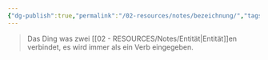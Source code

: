 ```yaml
---
{"dg-publish":true,"permalink":"/02-resources/notes/bezeichnung/","tags":["datenbank"]}
---
```


> Das Ding was zwei [[02 - RESOURCES/Notes/Entität\|Entität]]en verbindet, es wird immer als ein Verb eingegeben.

